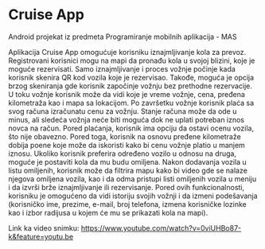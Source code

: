 # Cruise App
Android projekat iz predmeta Programiranje mobilnih aplikacija - MAS

Aplikacija Cruise App omogućuje korisniku iznajmljivanje kola za prevoz. Registrovani korisnici mogu na mapi da pronađu kola u svojoj blizini, koje je moguće rezervisati. Samo iznajmljivanje i proces vožnje počinje kada korisnik skenira QR kod vozila koje je rezervisao. Takođe, moguća je opcija brzog skeniranja gde korisnik započinje vožnju bez prethodne rezervacije. U toku vožnje korisnik može da vidi koje je vreme vožnje, cena, pređena kilometraža kao i mapa sa lokacijom. Po završetku vožnje korisnik plaća sa svog računa izračunatu cenu za vožnju. Stanje računa može da ode u minus, ali sledeća vožnja neće biti moguća dok ne uplati potreban iznos novca na račun. Pored plaćanja, korisnik ima opciju da ostavi ocenu vozila, što nije obavezno. Pored toga, korisnik na osnovu pređene kilometraže dobija poene koje može da iskoristi kako bi cenu vožnje platio u manjem iznosu. Ukoliko korisnik preferira određeno vozilo u odnosu na druga, moguće je postaviti kola da mu budu omiljena. Nakon dodavanja vozila u listu omiljenih, korisnik može da filtrira mapu kako bi video gde se nalaze njegova omiljena vozila, kao i da odma pristupi listi omiljenih vozila u meniju i da izvrši brže iznajmljivanje ili rezervisanje. Pored ovih funkcionalnosti, korisniku je omogućeno da vidi istoriju svojih vožnji i da izmeni podešavanja (korisničko ime, prezime, e-mail, broj telefona, izmena korisničke lozinke kao i izbor radijusa u kojem će mu se prikazati kola na mapi). 

Link ka video snimku: https://www.youtube.com/watch?v=0viUHBo87-k&feature=youtu.be

